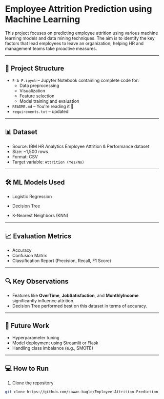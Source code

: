 # Employee Attrition Prediction using Machine Learning

This project focuses on predicting employee attrition using various machine learning models and data mining techniques. The aim is to identify the key factors that lead employees to leave an organization, helping HR and management teams take proactive measures.

---

## 📁 Project Structure

- `E-A-P.ipynb` – Jupyter Notebook containing complete code for:
  - Data preprocessing
  - Visualization
  - Feature selection
  - Model training and evaluation
- `README.md` – You're reading it 🙂
- `requirements.txt` – updated

---

## 📊 Dataset

- Source: IBM HR Analytics Employee Attrition & Performance dataset
- Size: ~1,500 rows
- Format: CSV
- Target variable: `Attrition (Yes/No)`

---

## 🛠️ ML Models Used

- Logistic Regression

- Decision Tree
- K-Nearest Neighbors (KNN)


---

## 📈 Evaluation Metrics

- Accuracy
- Confusion Matrix
- Classification Report (Precision, Recall, F1 Score)

---

## 🔍 Key Observations

- Features like **OverTime**, **JobSatisfaction**, and **MonthlyIncome** significantly influence attrition.
- Decision Tree performed best on this dataset in terms of accuracy.

---

## 🧠 Future Work

- Hyperparameter tuning
- Model deployment using Streamlit or Flask
- Handling class imbalance (e.g., SMOTE)

---

## 💻 How to Run

1. Clone the repository  
```bash
git clone https://github.com/sawan-bagle/Employee-Attrition-Prediction-using-ML-tools.git
